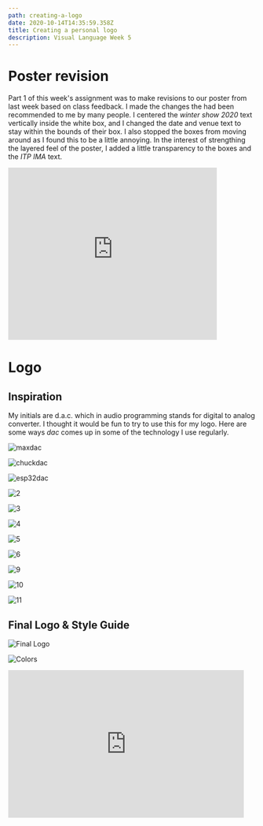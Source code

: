 ```yaml
---
path: creating-a-logo
date: 2020-10-14T14:35:59.358Z
title: Creating a personal logo
description: Visual Language Week 5
---
```


# Poster revision

Part 1 of this week's assignment was to make revisions to our poster from last week based on class feedback. I made the changes the had been recommended to me by many people. I centered the _winter show 2020_ text vertically inside the white box, and I changed the date and venue text to stay within the bounds of their box. I also stopped the boxes from moving around as I found this to be a little annoying. In the interest of strengthing the layered feel of the poster, I added a little transparency to the boxes and the _ITP IMA_ text.

<iframe style="border: none" src="https://davidalexandercurrie.github.io/itp-poster/" width="425" height="350"></iframe>

# Logo

## Inspiration

My initials are d.a.c. which in audio programming stands for digital to analog converter. I thought it would be fun to try to use this for my logo. Here are some ways _dac_ comes up in some of the technology I use regularly.

![maxdac](../assets/visual-language/week-5/maxdac.png "maxdac")

![chuckdac](../assets/visual-language/week-5/chuckdac.png "chuckdac")

![esp32dac](../assets/visual-language/week-5/esp32dac.png "esp32dac")

![2](../assets/visual-language/week-5/2.svg "attempt 2")

![3](../assets/visual-language/week-5/3.svg "attempt 3")

![4](../assets/visual-language/week-5/4.svg "attempt 4")

![5](../assets/visual-language/week-5/5.svg "attempt 5")

![6](../assets/visual-language/week-5/6.svg "attempt 6")

![9](../assets/visual-language/week-5/9.svg "attempt 9")

![10](../assets/visual-language/week-5/10.svg "attempt 10")

![11](../assets/visual-language/week-5/11.svg "attempt 11")

## Final Logo & Style Guide

![Final Logo](../assets/visual-language/week-5/logo.png "Final Logo")

![Colors](../assets/visual-language/week-5/colors.svg "Colors")

<iframe src="https://giphy.com/embed/ePNBmenHCyFTFFjloa" width="480" height="300" frameBorder="0" class="giphy-embed" allowFullScreen></iframe>

